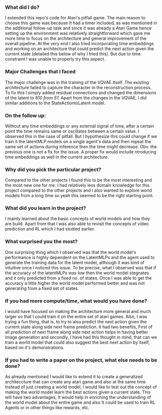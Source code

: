 ### What did I do?
I extended this repo's code for Atari's pitfall game. The main reason to choose this game was because It had a timer included, as was mentioned in the additional follow-up task and since it was already a Atari Game hence setting up the environment was relatively straightforward which gave me more time to focus on the architecture and general improvement of the overall pipeline. At the very end I also tried incorporating time embeddings and working on an architecture that could predict the next action given the current state (detailed this below of why I tried this). But due to time constraint I was unable to properly try this aspect.

### Major Challenges that I faced
The major challenge was in the training of the VQVAE itself. The existing architecture failed to capture the character in the reconstruction process. To fix this I simply added residual connections and changed the dimensions of the latent to 8*10 from 5*7. Apart from the changes in the VQVAE, I did similar additions to the StateActiontoLatent model.  

### On the follow up:
Without any time embeddings or any external signal of time, after a certain point the time remains same or oscillates between a certain value. I observed this in the case of pitfall. But I hypothesize this could change if we train it the latentMLP models on a single agent's data and then repeat the same set of actions during inference then the time might decrease. Obv. the previous one is not a fix for the issue. A proper fix would include ntroducing time embeddings as well in the current architecture. 

### Why did you pick the particular project?
Compared to the other projects I found this to be the most interesting and the most new one for me. I had relatively less domain knowledge for this project compared to the other projects and I also wanted to explore world models from a long time so yeah this seemed to be the right starting point.

### What did you learn in the project?
I mainly learned about the basic concepts of world models and how they are build. Apart from that I was also able to revisit the concepts of video prediction and RL which I had studied earlier. 

### What surprised you the most?
One surprising thing which I observed was that the world model's performance is highly dependent on the LatentMLPs and the agent used to generate the training data for the latent model, although it was kind of intuitive once I noticed this issue. To be precise, what I observed was that if the accuracy of the latentMLPs was low then the world model stegnates and it only predicted from a fixed no. of states. Once I was able to get the accuracy a little higher the world model performed better and was not generating from a fixed set of states.

### If you had more compute/time, what would you have done?
I would have focused on making the architecture more general and much larger so that I could train it on the entire set of atari games. Also, I was trying a fun thing, that is, to try to also predict the next action given the current state along side next frame prediction. It had two benefits, First of all prediction of next frame along side next action helps in having better image generation and secondly, I have had this thought in mind, that can we train a world model that could also suggest the best next action by itself, based on it's demonstrations. 

### If you had to write a paper on the project, what else needs to be done?
As already mentioned I would like to extend it to create a generalized architeccture that can create any atari game and also at the same time Instead of just creating a world model, I would like to test out the concept of making the world model learn the best actions given a current state. This will have two advantages, It would help in enriching the understanding of the world model about the entire game and also It could be used to train RL Agents or in other things like rewards, etc. 